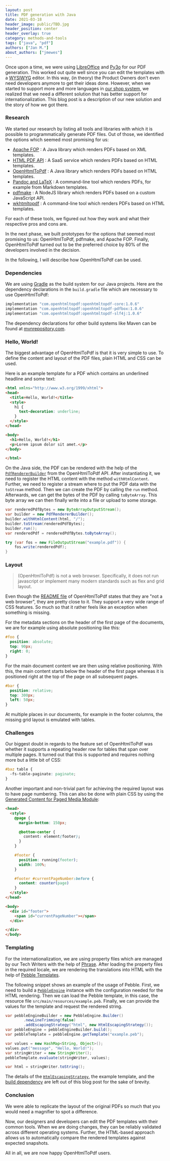 ```yaml
---
layout: post
title: PDF generation with Java
date: 2021-03-18
header_image: public/TBD.jpg
header_position: center
header_overlay: true
category: methods-and-tools
tags: ["java", "pdf"]
authors: ["Jan M."]
about_authors: ["jmewes"]
---
```


Once upon a time, we were using [LibreOffice](https://www.libreoffice.org/) and [Py3o](https://py3otemplate.readthedocs.io/en/latest/templating.html) for our PDF generation.
This worked out quite well since you can edit the templates with a [WYSIWYG](https://en.wikipedia.org/wiki/WYSIWYG) editor.
In this way, (in theory) the Product Owners don't even need developers anymore to get their ideas done.
However, when we started to support more and more languages in [our shop system](https://signup.beyondshop.cloud/), we realized that we need a different solution that has better support for internationalization.
This blog post is a description of our new solution and the story of how we got there.

### Research

We started our research by listing all tools and libraries with which it is possible to programmatically generate PDF files.
Out of those, we identified the options which seemed most promising for us:

- [Apache FOP](https://xmlgraphics.apache.org/fop/) : A Java library which renders PDFs based on XML templates.
- [HTML PDF API](https://htmlpdfapi.com/) : A SaaS service which renders PDFs based on HTML templates.
- [OpenHtmlToPdf](https://github.com/danfickle/openhtmltopdf) : A Java library which renders PDFs based on HTML templates.
- [Pandoc and LaTeX](https://awesomeopensource.com/project/Wandmalfarbe/pandoc-latex-template) : A command-line tool which renders PDFs, for example from Markdown templates.
- [pdfmake](http://pdfmake.org/) : A NodeJS library which renders PDFs based on a custom JavaScript API.
- [wkhtmltopdf](https://wkhtmltopdf.org/) : A command-line tool which renders PDFs based on HTML templates.

For each of these tools, we figured out how they work and what their respective pros and cons are.

In the next phase, we built prototypes for the options that seemed most promising to us: OpenHtmlToPdf, pdfmake, and Apache FOP.
Finally, OpenHtmlToPdf turned out to be the preferred choice by 80% of the developers involved in the decision.

In the following, I will describe how OpenHtmlToPdf can be used.

### Dependencies

We are using [Gradle](https://gradle.org/) as the build system for our Java projects.
Here are the dependency declarations in the `build.gradle` file which are necessary to use OpenHtmlToPdf:

```groovy
implementation "com.openhtmltopdf:openhtmltopdf-core:1.0.6"
implementation "com.openhtmltopdf:openhtmltopdf-pdfbox:1.0.6"
implementation "com.openhtmltopdf:openhtmltopdf-slf4j:1.0.6"
```

The dependency declarations for other build systems like Maven can be found at [mvnrepository.com](https://mvnrepository.com/artifact/com.openhtmltopdf).

### Hello, World!

The biggest advantage of OpenHtmlToPdf is that it is very simple to use.
To define the content and layout of the PDF files, plain HTML and CSS can be used.

Here is an example template for a PDF which contains an underlined headline and some text:

```html
<html xmlns="http://www.w3.org/1999/xhtml">
<head>
  <title>Hello, World!</title>
  <style>
    h1 {
      text-decoration: underline;
    }
  </style>
</head>

<body>
  <h1>Hello, World!</h1>
  <p>Lorem ipsum dolor sit amet.</p>
</body>

</html>
```

On the Java side, the PDF can be rendered with the help of the [`PdfRendererBuilder`](https://javadoc.io/static/com.openhtmltopdf/openhtmltopdf-pdfbox/1.0.0/com/openhtmltopdf/pdfboxout/PdfRendererBuilder.html) from the OpenHtmlToPdf API.
After instantiating it, we need to register the HTML content with the method `withHtmlContent`.
Further, we need to register a stream where to put the PDF data with the `toStream` method.
Then we can create the PDF by calling the `run` method.
Afterwards, we can get the bytes of the PDF by calling `toByteArray`.
This byte array we can then finally write into a file or upload to some storage.

```java
var renderedPdfBytes = new ByteArrayOutputStream();
var builder = new PdfRendererBuilder();
builder.withHtmlContent(html, "/");
builder.toStream(renderedPdfBytes);
builder.run();
var renderedPdf = renderedPdfBytes.toByteArray();

try (var fos = new FileOutputStream("example.pdf")) {
    fos.write(renderedPdf);
}
```

### Layout

> (OpenHtmlToPdf) is not a web browser. Specifically, it does not run javascript or implement many modern standards such as flex and grid layout.

Even though the [README file](https://github.com/danfickle/openhtmltopdf) of OpenHtmlToPdf states that they are "not a web browser", they are pretty close to it.
They support a very wide range of CSS features.
So much so that it rather feels like an exception when something is missing.

For the metadata sections on the header of the first page of the documents, we are for example using absolute positioning like this:

```css
#foo {
  position: absolute;
  top: 90px;
  right: 0;
}
```

For the main document content we are then using relative positioning.
With this, the main content starts below the header of the first page whereas it is positioned right at the top of the page on all subsequent pages.

```css
#bar {
  position: relative;
  top: 300px;
  left: 50px;
}
```

At multiple places in our documents, for example in the footer columns, the missing grid layout is emulated with tables.

### Challenges

Our biggest doubt in regards to the feature set of OpenHtmlToPdf was whether it supports a repeating header row for tables that span over multiple pages.
It turned out that this is supported and requires nothing more but a little bit of CSS:

```css
#baz table {
  -fs-table-paginate: paginate;
}
```

Another important and non-trivial part for achieving the required layout was to have page numbering.
This can also be done with plain CSS by using the [Generated Content for Paged Media Module](https://www.w3.org/TR/css-gcpm-3/#funcdef-element):

```html
<head>
  <style>
    @page {
      margin-bottom: 150px;

      @bottom-center {
        content: element(footer);
      }
    }

    #footer {
      position: running(footer);
      width: 100%;
    }

    #footer #currentPageNumber:before {
      content: counter(page)
    }
  </style>
</head>

<body>
  <div id="footer">
    <span id="currentPageNumber"></span>
  </div>

</div>
</body>
```

### Templating

For the internationalization, we are using property files which are managed by our Tech Writers with the help of [Phrase](https://phrase.com/).
After loading the property files in the required locale, we are rendering the translations into HTML with the help of [Pebble Templates](https://pebbletemplates.io/).

The following snippet shows an example of the usage of Pebble.
First, we need to build a [`PebbleEngine`](https://javadoc.io/doc/io.pebbletemplates/pebble/latest/com/mitchellbosecke/pebble/PebbleEngine.html) instance with the configuration needed for the HTML rendering.
Then we can load the Pebble template, in this case, the resource file `src/main/resources/example.peb`.
Finally, we can provide the values for the template and request the rendered string.

```java
var pebbleEngineBuilder = new PebbleEngine.Builder()
        .newLineTrimming(false)
        .addEscapingStrategy("html", new HtmlEscapingStrategy());
var pebbleEngine = pebbleEngineBuilder.build();
var pebbleTemplate = pebbleEngine.getTemplate("example.peb");

var values = new HashMap<String, Object>();
values.put("message", "Hello, World!");
var stringWriter = new StringWriter();
pebbleTemplate.evaluate(stringWriter, values);

var html = stringWriter.toString();
```

The details of the [`HtmlEscapingStrategy`](https://javadoc.io/doc/io.pebbletemplates/pebble/latest/com/mitchellbosecke/pebble/extension/escaper/EscapingStrategy.html), the example template, and the [build dependency](https://mvnrepository.com/artifact/io.pebbletemplates/pebble) are left out of this blog post for the sake of brevity.

### Conclusion

We were able to replicate the layout of the original PDFs so much that you would need a magnifier to spot a difference.

Now, our designers and developers can edit the PDF templates with their common tools.
When we are doing changes, they can be reliably validated across different operating systems.
Further, the HTML-based approach allows us to automatically compare the rendered templates against expected snapshots.

All in all, we are now happy OpenHtmlToPdf users.
